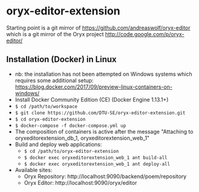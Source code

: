 # oryx-editor-extension
Starting point is a git mirror of https://github.com/andreaswolf/oryx-editor which is a git mirror of the Oryx project http://code.google.com/p/oryx-editor/

## Installation (Docker) in Linux
* nb: the installation has not been attempted on Windows systems which requires some additional setup: https://blog.docker.com/2017/09/preview-linux-containers-on-windows/
* Install Docker Community Edition (CE) (Docker Engine 1.13.1+)
* `$ cd /path/to/workspace`
* `$ git clone https://github.com/DTU-SE/oryx-editor-extension.git`
* `$ cd oryx-editor-extension`
* `$ docker-compose -f docker-compose.yml up`
* The composition of containers is active after the message "Attaching to oryxeditorextension_db_1, oryxeditorextension_web_1"
* Build and deploy web applications:
    * `$ cd /path/to/oryx-editor-extension`
    * `$ docker exec oryxeditorextension_web_1 ant build-all`
    * `$ docker exec oryxeditorextension_web_1 ant deploy-all`
* Available sites:
    * Oryx Repository: http://localhost:9090/backend/poem/repository
    * Oryx Editor: http://localhost:9090/oryx/editor
